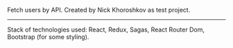 Fetch users by API.
Created by Nick Khoroshkov as test project.
*****
Stack of technologies used:
  React,
  Redux,
  Sagas,
  React Router Dom,
  Bootstrap (for some styling).
